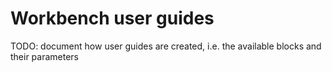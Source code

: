 # Workbench user guides

TODO: document how user guides are created, i.e. the available blocks and their parameters
